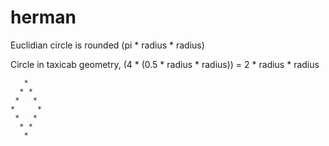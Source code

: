 # herman

Euclidian circle is rounded (pi * radius * radius)

Circle in taxicab geometry, (4 * (0.5 * radius * radius)) = 2 * radius * radius

```
   *
  * *
 *   *
*     *
 *   *
  * *
   *
```

